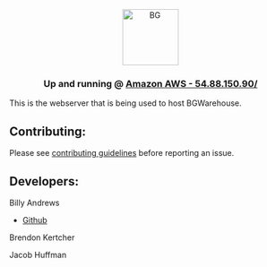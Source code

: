 <center>

<img src="https://openbay.s3.amazonaws.com/uploads/production/image_upload/image/583/original_bg_products.png" alt="BG" style="width: 100px;"/>

### Up and running @ [Amazon AWS - 54.88.150.90/](http://54.88.150.90/)

</center>

This is the webserver that is being used to host BGWarehouse.

## Contributing:
Please see [contributing guidelines](CONTRIBUTING.md) before reporting an issue.


## Developers:
Billy Andrews
- [Github](https://github.com/wandrews1)

Brendon Kertcher

Jacob Huffman
